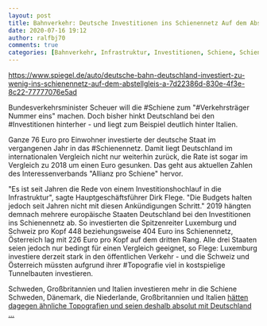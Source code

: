 ```yaml
---
layout: post
title: Bahnverkehr: Deutsche Investitionen ins Schienennetz Auf dem Abstellgleis, aus Spiegel
date: 2020-07-16 19:12
author: ralfbj70
comments: true
categories: [Bahnverkehr, Infrastruktur, Investitionen, Schiene, Schienennetz, Topografie]
---
```

https://www.spiegel.de/auto/deutsche-bahn-deutschland-investiert-zu-wenig-ins-schienennetz-auf-dem-abstellgleis-a-7d22386d-830e-4f3e-8c22-77777076e5ad

Bundesverkehrsminister Scheuer will die #Schiene zum "#Verkehrsträger Nummer eins" machen. Doch bisher hinkt Deutschland bei den #Investitionen hinterher - und liegt zum Beispiel deutlich hinter Italien.

Ganze 76 Euro pro Einwohner investierte der deutsche Staat im vergangenen Jahr in das #Schienennetz. Damit liegt Deutschland im internationalen Vergleich nicht nur weiterhin zurück, die Rate ist sogar im Vergleich zu 2018 um einen Euro gesunken. Das geht aus aktuellen Zahlen des Interessenverbands "Allianz pro Schiene" hervor.

"Es ist seit Jahren die Rede von einem Investitionshochlauf in die Infrastruktur", sagte Hauptgeschäftsführer Dirk Flege. "Die Budgets halten jedoch seit Jahren nicht mit diesen Ankündigungen Schritt." 2019 hängten demnach mehrere europäische Staaten Deutschland bei den Investitionen ins Schienennetz ab. So investierten die Spitzenreiter Luxemburg und Schweiz pro Kopf 448 beziehungsweise 404 Euro ins Schienennetz, Österreich lag mit 226 Euro pro Kopf auf dem dritten Rang. Alle drei Staaten seien jedoch nur bedingt für einen Vergleich geeignet, so Flege: Luxemburg investiere derzeit stark in den öffentlichen Verkehr - und die Schweiz und Österreich müssten aufgrund ihrer #Topografie viel in kostspielige Tunnelbauten investieren.

Schweden, Großbritannien und Italien investieren mehr in die Schiene
Schweden, Dänemark, die Niederlande, Großbritannien und Italien <a href="https://www.spiegel.de/auto/deutsche-bahn-deutschland-investiert-zu-wenig-ins-schienennetz-auf-dem-abstellgleis-a-7d22386d-830e-4f3e-8c22-77777076e5ad">hätten dagegen ähnliche Topografien und seien deshalb absolut mit Deutschland ...</a>
